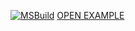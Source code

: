[![MSBuild](https://github.com/Sharkbyteprojects/consoleLoadingBar-win/actions/workflows/msbuild.yml/badge.svg)](https://github.com/Sharkbyteprojects/consoleLoadingBar-win/actions/workflows/msbuild.yml)
[OPEN EXAMPLE](https://github.com/Sharkbyteprojects/consoleLoadingBar-win/blob/master/consoleLoadingBar/consoleLoadingBar.cpp)
